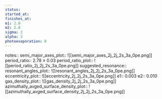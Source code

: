 ```yaml
---
status:
started_at:
finishes_at:
m1: 2.0
m2: 2.0
sigma: 2
alpha: 3
photoevaporation: 0
---
```


notes::
semi_major_axes_plot:: ![[semi_major_axes_2j_2j_2s_3a_0pe.png]]
period_ratio:: 2.78 ± 0.03
period_ratio_plot:: ![[period_ratio_2j_2j_2s_3a_0pe.png]]
suggested_resonance:: 
resonant_angles_plot:: ![[resonant_angles_2j_2j_2s_3a_0pe.png]]
eccentricity_plot:: ![[eccentricity_2j_2j_2s_3a_0pe.png]]
e1:: 0.003
e2:: 0.010
gas_density_plot:: ![[gas_density_2j_2j_2s_3a_0pe.png]]
azimuthally_avged_surface_density_plot:: ![[azimuthally_avged_surface_density_2j_2j_2s_3a_0pe.png]]
